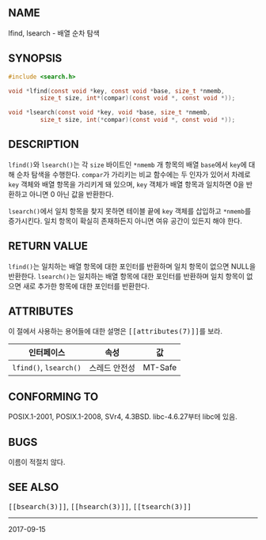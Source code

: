 ## NAME

lfind, lsearch - 배열 순차 탐색

## SYNOPSIS

```c
#include <search.h>

void *lfind(const void *key, const void *base, size_t *nmemb,
         size_t size, int*(compar)(const void *, const void *));

void *lsearch(const void *key, void *base, size_t *nmemb,
         size_t size, int(*compar)(const void *, const void *));
```

## DESCRIPTION

`lfind()`와 `lsearch()`는 각 `size` 바이트인 `*nmemb` 개 항목의 배열 `base`에서 `key`에 대해 순차 탐색을 수행한다. `compar`가 가리키는 비교 함수에는 두 인자가 있어서 차례로 `key` 객체와 배열 항목을 가리키게 돼 있으며, `key` 객체가 배열 항목과 일치하면 0을 반환하고 아니면 0 아닌 값을 반환한다.

`lsearch()`에서 일치 항목을 찾지 못하면 테이블 끝에 `key` 객체를 삽입하고 `*nmemb`를 증가시킨다. 일치 항목이 확실히 존재하든지 아니면 여유 공간이 있든지 해야 한다.

## RETURN VALUE

`lfind()`는 일치하는 배열 항목에 대한 포인터를 반환하며 일치 항목이 없으면 NULL을 반환한다. `lsearch()`는 일치하는 배열 항목에 대한 포인터를 반환하며 일치 항목이 없으면 새로 추가한 항목에 대한 포인터를 반환한다.

## ATTRIBUTES

이 절에서 사용하는 용어들에 대한 설명은 <tt>[[attributes(7)]]</tt>를 보라.

| 인터페이스 | 속성 | 값 |
| --- | --- | --- |
| `lfind()`, `lsearch()` | 스레드 안전성 | MT-Safe |

## CONFORMING TO

POSIX.1-2001, POSIX.1-2008, SVr4, 4.3BSD. libc-4.6.27부터 libc에 있음.

## BUGS

이름이 적절치 않다.

## SEE ALSO

<tt>[[bsearch(3)]]</tt>, <tt>[[hsearch(3)]]</tt>, <tt>[[tsearch(3)]]</tt>

----

2017-09-15
